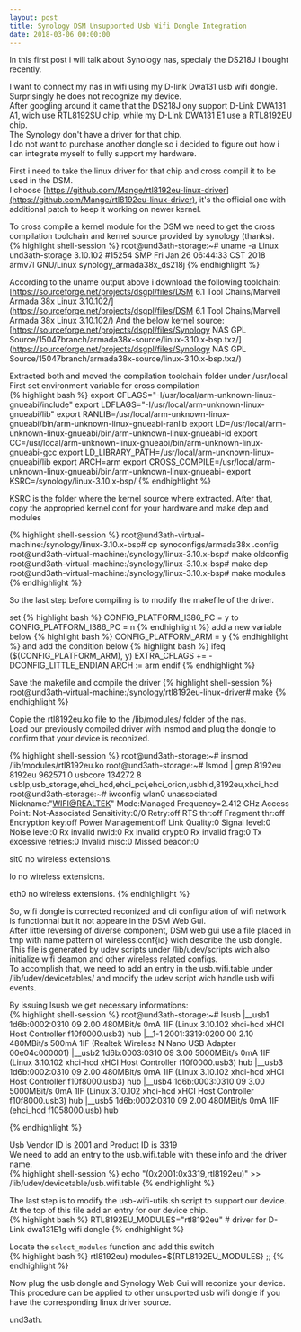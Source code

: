 ```yaml
---
layout: post
title: Synology DSM Unsupported Usb Wifi Dongle Integration
date: 2018-03-06 00:00:00
---
```


In this first post i will talk about Synology nas, specialy the DS218J i bought recently.  

I want to connect my nas in wifi using my D-link Dwa131 usb wifi dongle.  
Surprisingly he does not recognize my device.  
After googling around it came that the DS218J ony support D-Link DWA131 A1, wich use RTL8192SU chip, while my D-Link DWA131 E1 use a RTL8192EU chip.  
The Synology don't have a driver for that chip.  
I do not want to purchase another dongle so i decided to figure out how i can integrate myself to fully support my hardware.  


First i need to take the linux driver for that chip and cross compil it to be used in the DSM.  
I choose [https://github.com/Mange/rtl8192eu-linux-driver](https://github.com/Mange/rtl8192eu-linux-driver), it's the official one with additional patch to keep it working on newer kernel.  

To cross compile a kernel module for the DSM we need to get the cross compilation toolchain and kernel source provided by synology (thanks).  
{% highlight shell-session %}
root@und3ath-storage:~# uname -a
Linux und3ath-storage 3.10.102 #15254 SMP Fri Jan 26 06:44:33 CST 2018 armv7l GNU/Linux synology_armada38x_ds218j
{% endhighlight %}

According to the uname output above i download the following toolchain:  
[https://sourceforge.net/projects/dsgpl/files/DSM 6.1 Tool Chains/Marvell Armada 38x Linux 3.10.102/](https://sourceforge.net/projects/dsgpl/files/DSM 6.1 Tool Chains/Marvell Armada 38x Linux 3.10.102/)
And the below kernel source:  
[https://sourceforge.net/projects/dsgpl/files/Synology NAS GPL Source/15047branch/armada38x-source/linux-3.10.x-bsp.txz/](https://sourceforge.net/projects/dsgpl/files/Synology NAS GPL Source/15047branch/armada38x-source/linux-3.10.x-bsp.txz/)

Extracted both and moved the compilation toolchain folder under /usr/local  
First set environment variable for cross compilation  
{% highlight bash %}
export CFLAGS="-I/usr/local/arm-unknown-linux-gnueabi/include"
export LDFLAGS="-I/usr/local/arm-unknown-linux-gnueabi/lib"
export RANLIB=/usr/local/arm-unknown-linux-gnueabi/bin/arm-unknown-linux-gnueabi-ranlib
export LD=/usr/local/arm-unknown-linux-gnueabi/bin/arm-unknown-linux-gnueabi-ld
export CC=/usr/local/arm-unknown-linux-gnueabi/bin/arm-unknown-linux-gnueabi-gcc
export LD_LIBRARY_PATH=/usr/local/arm-unknown-linux-gnueabi/lib
export ARCH=arm
export CROSS_COMPILE=/usr/local/arm-unknown-linux-gnueabi/bin/arm-unknown-linux-gnueabi-
export KSRC=/synology/linux-3.10.x-bsp/
{% endhighlight %}

KSRC is the folder where the kernel source where extracted.
After that, copy the appropried kernel conf for your hardware and make dep and modules

{% highlight shell-session %}
root@und3ath-virtual-machine:/synology/linux-3.10.x-bsp# cp synoconfigs/armada38x .config
root@und3ath-virtual-machine:/synology/linux-3.10.x-bsp# make oldconfig
root@und3ath-virtual-machine:/synology/linux-3.10.x-bsp# make dep
root@und3ath-virtual-machine:/synology/linux-3.10.x-bsp# make modules
{% endhighlight %}


So the last step before compiling is to modify the makefile of the driver. 

set
{% highlight bash %}
CONFIG_PLATFORM_I386_PC = y
to
CONFIG_PLATFORM_I386_PC = n
{% endhighlight %}
add a new variable below
{% highlight bash %}
CONFIG_PLATFORM_ARM = y
{% endhighlight %}
and add the condition below
{% highlight bash %}
ifeq ($(CONFIG_PLATFORM_ARM), y)
EXTRA_CFLAGS += -DCONFIG_LITTLE_ENDIAN
ARCH := arm
endif
{% endhighlight %}

Save the makefile and compile the driver 
{% highlight shell-session %}
root@und3ath-virtual-machine:/synology/rtl8192eu-linux-driver# make
{% endhighlight %}

Copie the rtl8192eu.ko file to the /lib/modules/ folder of the nas.  
Load our previously compiled driver with insmod and plug the dongle to confirm that your device is reconized.  

{% highlight shell-session %}
root@und3ath-storage:~# insmod /lib/modules/rtl8192eu.ko
root@und3ath-storage:~# lsmod | grep 8192eu
8192eu                962571  0
usbcore               134272  8 usblp,usb_storage,ehci_hcd,ehci_pci,ehci_orion,usbhid,8192eu,xhci_hcd
root@und3ath-storage:~# iwconfig
wlan0     unassociated  Nickname:"<WIFI@REALTEK>"
          Mode:Managed  Frequency=2.412 GHz  Access Point: Not-Associated
          Sensitivity:0/0
          Retry:off   RTS thr:off   Fragment thr:off
          Encryption key:off
          Power Management:off
          Link Quality:0  Signal level:0  Noise level:0
          Rx invalid nwid:0  Rx invalid crypt:0  Rx invalid frag:0
          Tx excessive retries:0  Invalid misc:0   Missed beacon:0

sit0      no wireless extensions.

lo        no wireless extensions.

eth0      no wireless extensions.
{% endhighlight %}

So, wifi dongle is corrected reconized and cli configuration of wifi network is functionnal but it not appeare in the DSM Web Gui.  
After little reversing of diverse component, DSM web gui use a file placed in tmp with name pattern of wireless.conf{id} wich describe the usb dongle.  
This file is generated by udev scripts under /lib/udev/scripts wich also initialize wifi deamon and other wireless related configs.  
To accomplish that, we need to add an entry in the usb.wifi.table under /lib/udev/devicetables/ and modify the udev script wich handle usb wifi events.  

By issuing lsusb we get necessary informations:  
{% highlight shell-session %}
root@und3ath-storage:~# lsusb
|__usb1          1d6b:0002:0310 09  2.00  480MBit/s 0mA 1IF  (Linux 3.10.102 xhci-hcd xHCI Host Controller f10f0000.usb3) hub
  |__1-1         2001:3319:0200 00  2.10  480MBit/s 500mA 1IF  (Realtek Wireless N Nano USB Adapter 00e04c000001)
|__usb2          1d6b:0003:0310 09  3.00 5000MBit/s 0mA 1IF  (Linux 3.10.102 xhci-hcd xHCI Host Controller f10f0000.usb3) hub
|__usb3          1d6b:0002:0310 09  2.00  480MBit/s 0mA 1IF  (Linux 3.10.102 xhci-hcd xHCI Host Controller f10f8000.usb3) hub
|__usb4          1d6b:0003:0310 09  3.00 5000MBit/s 0mA 1IF  (Linux 3.10.102 xhci-hcd xHCI Host Controller f10f8000.usb3) hub
|__usb5          1d6b:0002:0310 09  2.00  480MBit/s 0mA 1IF  (ehci_hcd f1058000.usb) hub

{% endhighlight %}


Usb Vendor ID is 2001 and Product ID is 3319   
We need to add an entry to the usb.wifi.table with these info and the driver name.  
{% highlight shell-session %}
echo "(0x2001:0x3319,rtl8192eu)" >> /lib/udev/devicetable/usb.wifi.table
{% endhighlight %}

The last step is to modify the usb-wifi-utils.sh script to support our device.  
At the top of this file add an entry for our device chip.  
{% highlight bash %}
RTL8192EU_MODULES="rtl8192eu" # driver for D-Link dwa131E1g wifi dongle
{% endhighlight %}

Locate the `select_modules` function and add this switch  
{% highlight bash %}
rtl8192eu)
	modules=${RTL8192EU_MODULES}
	;;
{% endhighlight %}

Now plug the usb dongle and Synology Web Gui will reconize your device.  
This procedure can be applied to other unsuported usb wifi dongle if you have the corresponding linux driver source.  

und3ath. 
